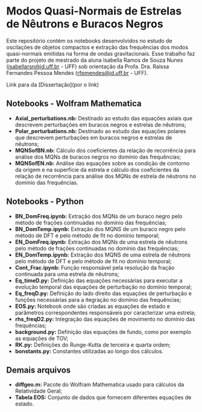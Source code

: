 # Modos Quasi-Normais de Estrelas de Nêutrons e Buracos Negros

Este reposítório contém os notebooks desenvolvidos no estudo de oscilações de objetos compactos e extração das frequências dos modos quasi-normais emitidas na forma de ondas gravitacionais. Esse trabalho faz parte do projeto de mestrado da aluna Isabella Ramos de Souza Nunes (isabellarsn@id.uff.br - UFF) sob orientação da Profa. Dra. Raissa Fernandes Pessoa Mendes (rfpmendes@id.uff.br - UFF).

Link para da [Dissertação](por o link)

## Notebooks - Wolfram Mathematica

*  **Axial_perturbations.nb:** Destinado ao estudo das equações axiais que descrevem perturbações em buracos negros e estrelas de nêutrons;
*  **Polar_perturbations.nb:** Destinado ao estudo das equações polares que descrevem perturbações em buracos negros e estrelas de nêutrons;
*  **MQNSofBN.nb:** Cálculo dos coeficientes da relação de recorrência para análise dos MQNs de buracos negros no domínio das frequências;
*  **MQNSofEN.nb:** Análise das equações sobre as condição de contorno da origem e na superfície da estrela e cálculo dos coeficientes da relação de recorrência para análise dos MQNs de estrela de nêutrons no domínio das frequências.

  ## Notebooks - Python
  
  *  **BN_DomFreq.ipynb:** Extração dos MQNs de um buraco negro pelo método de frações continuadas no domínio das frequências;
  *  **BN_DomTemp.ipynb:** Extração dos MQNS de um buraco negro pelo método de DFT e pelo método de fit no domínio temporal;
  *  **EN_DomFreq.ipynb:** Extração dos MQNs de uma estrela de nêutrons pelo método de frações continuadas no domínio das frequências;
  *  **EN_DomTemp.ipynb:** Extração dos MQNS de uma estrela de nêutrons pelo método de DFT e pelo método de fit no domínio temporal;
  *  **Cont_Frac.ipynb:** Função responsável pela resolução da fração continuada para uma estrela de nêutrons;
  *  **Eq_timeD.py:** Definição das equações necessárias para executar a evolução temporal das equações de perturbação no domínio temporal;
  *  **Eq_freqD.py:** Definição do lado direito das equações de perturbação e funções necessárias para a itegração no domínio das frequências;
  *  **EOS.py:** Notebook onde são criadas as equações de estado e parâmetros correspondentes responsáveis por caracterizar uma estrela;
  *  **rhs_freqD2.py:** Integração das equações de movimento no domínio das frequências;
  *  **background.py:** Definição das equações de fundo, como por exemplo as equações de TOV;
  *  **RK.py:** Definições do Runge-Kutta de terceira e quarta ordem;
  *  **bonstants.py:** Constantes utilizadas ao longo dos cálculos.

## Demais arquivos
* **diffgeo.m:** Pacote do Wolfram Mathematica usado para cálculos da Relatividade Geral;
* **Tabela EOS:** Conjunto de dados que fornecem diferentes equações de estado.




  
